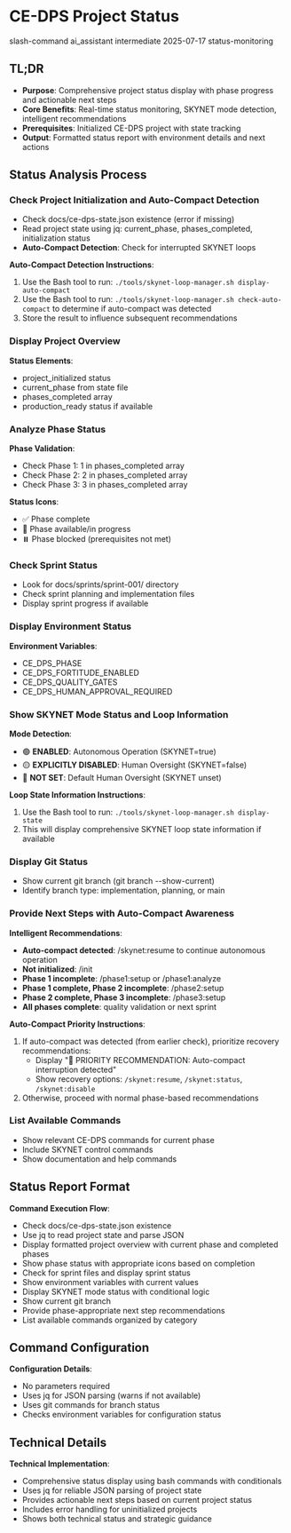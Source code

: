 # <context>CE-DPS Project Status</context>

<meta>
  <title>CE-DPS Project Status Display</title>
  <type>slash-command</type>
  <audience>ai_assistant</audience>
  <complexity>intermediate</complexity>
  <updated>2025-07-17</updated>
  <scope>status-monitoring</scope>
</meta>

## <summary priority="critical">TL;DR</summary>
- **Purpose**: Comprehensive project status display with phase progress and actionable next steps
- **Core Benefits**: Real-time status monitoring, SKYNET mode detection, intelligent recommendations
- **Prerequisites**: Initialized CE-DPS project with state tracking
- **Output**: Formatted status report with environment details and next actions

## <instructions priority="high">Status Analysis Process</instructions>

### <step-1>Check Project Initialization and Auto-Compact Detection</step-1>
- Check docs/ce-dps-state.json existence (error if missing)
- Read project state using jq: current_phase, phases_completed, initialization status
- **Auto-Compact Detection**: Check for interrupted SKYNET loops

**Auto-Compact Detection Instructions**:
1. Use the Bash tool to run: `./tools/skynet-loop-manager.sh display-auto-compact`
2. Use the Bash tool to run: `./tools/skynet-loop-manager.sh check-auto-compact` to determine if auto-compact was detected
3. Store the result to influence subsequent recommendations

### <step-2>Display Project Overview</step-2>
**Status Elements**:
- project_initialized status
- current_phase from state file
- phases_completed array
- production_ready status if available

### <step-3>Analyze Phase Status</step-3>
**Phase Validation**:
- Check Phase 1: 1 in phases_completed array
- Check Phase 2: 2 in phases_completed array
- Check Phase 3: 3 in phases_completed array

**Status Icons**:
- ✅ Phase complete
- 🔄 Phase available/in progress
- ⏸️ Phase blocked (prerequisites not met)

### <step-4>Check Sprint Status</step-4>
- Look for docs/sprints/sprint-001/ directory
- Check sprint planning and implementation files
- Display sprint progress if available

### <step-5>Display Environment Status</step-5>
**Environment Variables**:
- CE_DPS_PHASE
- CE_DPS_FORTITUDE_ENABLED
- CE_DPS_QUALITY_GATES
- CE_DPS_HUMAN_APPROVAL_REQUIRED

### <step-6>Show SKYNET Mode Status and Loop Information</step-6>
**Mode Detection**:
- 🟢 **ENABLED**: Autonomous Operation (SKYNET=true)
- 🟡 **EXPLICITLY DISABLED**: Human Oversight (SKYNET=false)
- 🔵 **NOT SET**: Default Human Oversight (SKYNET unset)

**Loop State Information Instructions**:
1. Use the Bash tool to run: `./tools/skynet-loop-manager.sh display-state`
2. This will display comprehensive SKYNET loop state information if available

### <step-7>Display Git Status</step-7>
- Show current git branch (git branch --show-current)
- Identify branch type: implementation, planning, or main

### <step-8>Provide Next Steps with Auto-Compact Awareness</step-8>
**Intelligent Recommendations**:
- **Auto-compact detected**: /skynet:resume to continue autonomous operation
- **Not initialized**: /init
- **Phase 1 incomplete**: /phase1:setup or /phase1:analyze
- **Phase 1 complete, Phase 2 incomplete**: /phase2:setup
- **Phase 2 complete, Phase 3 incomplete**: /phase3:setup
- **All phases complete**: quality validation or next sprint

**Auto-Compact Priority Instructions**:
1. If auto-compact was detected (from earlier check), prioritize recovery recommendations:
   - Display "🚨 PRIORITY RECOMMENDATION: Auto-compact interruption detected"
   - Show recovery options: `/skynet:resume`, `/skynet:status`, `/skynet:disable`
2. Otherwise, proceed with normal phase-based recommendations

### <step-9>List Available Commands</step-9>
- Show relevant CE-DPS commands for current phase
- Include SKYNET control commands
- Show documentation and help commands

## <expected-output priority="medium">Status Report Format</expected-output>

**Command Execution Flow**:
- Check docs/ce-dps-state.json existence
- Use jq to read project state and parse JSON
- Display formatted project overview with current phase and completed phases
- Show phase status with appropriate icons based on completion
- Check for sprint files and display sprint status
- Show environment variables with current values
- Display SKYNET mode status with conditional logic
- Show current git branch
- Provide phase-appropriate next step recommendations
- List available commands organized by category

## <parameters priority="low">Command Configuration</parameters>
**Configuration Details**:
- No parameters required
- Uses jq for JSON parsing (warns if not available)
- Uses git commands for branch status
- Checks environment variables for configuration status

## <implementation-notes priority="low">Technical Details</implementation-notes>
**Technical Implementation**:
- Comprehensive status display using bash commands with conditionals
- Uses jq for reliable JSON parsing of project state
- Provides actionable next steps based on current project status
- Includes error handling for uninitialized projects
- Shows both technical status and strategic guidance